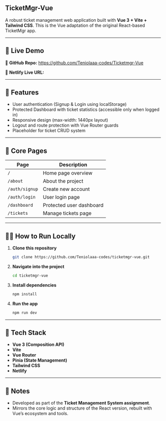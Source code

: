 ## TicketMgr-Vue

A robust ticket management web application built with **Vue 3 + Vite + Tailwind CSS**.
This is the Vue adaptation of the original React-based TicketMgr app.

---

## 🚀 Live Demo

🔗 **GitHub Repo:** https://github.com/Teniolaaa-codes/Ticketmgr-Vue

🔗 **Netlify Live URL:** 

---

## 🚀 Features

- User authentication (Signup & Login using localStorage)
- Protected Dashboard with ticket statistics (accessible only when logged in)
- Responsive design (max-width: 1440px layout)
- Logout and route protection with Vue Router guards
- Placeholder for ticket CRUD system

---

## 🧠 Core Pages

| Page           | Description              |
| -------------- | ------------------------ |
| `/`            | Home page overview       |
| `/about`       | About the project        |
| `/auth/signup` | Create new account       |
| `/auth/login`  | User login page          |
| `/dashboard`   | Protected user dashboard |
| `/tickets`     | Manage tickets page      |

---

## 🧑‍💻 How to Run Locally

1. **Clone this repository**

   ```bash
   git clone https://github.com/Teniolaaa-codes/ticketmgr-vue.git
   ```

2. **Navigate into the project**

   ```bash
   cd ticketmgr-vue
   ```

3. **Install dependencies**

   ```bash
   npm install
   ```

4. **Run the app**

   ```bash
   npm run dev
   ```

---

## 🧾 Tech Stack

- **Vue 3 (Composition API)**
- **Vite**
- **Vue Router**
- **Pinia (State Management)**
- **Tailwind CSS**
- **Netlify**

---

## 🧩 Notes

* Developed as part of the **Ticket Management System assignment**.
* Mirrors the core logic and structure of the React version, rebuilt with Vue’s ecosystem and tools.



